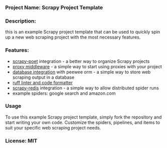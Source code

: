 ### Project Name: Scrapy Project Template

### Description: 
this is an example Scrapy project template that can be used to quickly spin up a new web scraping project with the most necessary features.

### Features:
- [scrapy-poet](https://github.com/scrapinghub/scrapy-poet) integration - a better way to organize Scrapy projects
- [proxy middleware](https://github.com/aivarsk/scrapy-proxies) - a simple way to start using proxies with your project
- [database integration](https://github.com/coleifer/peewee) with peewee orm - a simple way to store web scraping output in a database
- [ruff linter and code formatter](https://github.com/astral-sh/ruff)
- [scrapy-redis](https://github.com/rmax/scrapy-redis) integration - a simple way to allow distributed spider runs
- example spiders: google search and amazon.com

### Usage
To use this example Scrapy project template, simply fork the repository and start writing your own code.
Customize the spiders, pipelines, and items to suit your specific web scraping project needs.

### License: MIT
